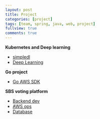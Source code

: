```yaml
---
layout: post
title: Project
categories: [project]
tags: [team, spring, java, web, project]
fullview: true
comments: true
---
```


**Kubernetes and Deep learning**
- [simpledl](https://jnuho.github.io/project/2024/06/02/simpledl.html)
- [Deep Learning](https://jnuho.github.io/articles/deep_learning.html)

**Go project**
- [Go AWS SDK](https://jnuho.github.io/articles/doc_goproject_kor)

**SBS voting platform**
- [Backend dev](https://jnuho.github.io/articles/doc_rm_spring)
- [AWS ops](https://jnuho.github.io/articles/elasticache)
- [Database](https://jnuho.github.io/articles/doc_rm_database)
